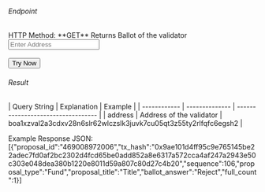<h6>Endpoint</h6>

<p id="endpoint"></p>
HTTP Method: **GET**
Returns Ballot of the validator
<input class="md-input" placeholder="Enter Address" id="address" width="100"></input><br/><br/>
<button class="md-button" onclick="tryNow()">Try Now</button>
<script>
   document.getElementById("endpoint").innerHTML =`https://dev-stoa-boascan.bosagora.com/validator/ballot/${document.getElementById("address").value || "boa1xzval2a3cdxv28n6slr62wlczslk3juvk7cu05qt3z55ty2rlfqfc6egsh2"}`
    function tryNow(){
        document.getElementById("showResult").innerHTML =""
        document.getElementById("endpoint").innerHTML =""
        fetch(`https://dev-stoa-boascan.bosagora.com/validator/ballot/${document.getElementById("address").value || "boa1xzval2a3cdxv28n6slr62wlczslk3juvk7cu05qt3z55ty2rlfqfc6egsh2"}`).then((res) => {
            res.json().then((res) => {
                document.getElementById("showResult").innerHTML = JSON.stringify(res)
                document.getElementById("endpoint").innerHTML =`https://dev-stoa-boascan.bosagora.com/validator/ballot/${document.getElementById("address").value || "boa1xzval2a3cdxv28n6slr62wlczslk3juvk7cu05qt3z55ty2rlfqfc6egsh2"}`
                })
        }).catch((err) => {
            console.log(err)
        })
    }
</script>
<h6>Result</h6>
<p id="showResult"></p>
| Query String | Explanation    | Example                            |
| ------------ | -------------- | ---------------------------------- |
| address      | Address of the validator | boa1xzval2a3cdxv28n6slr62wlczslk3juvk7cu05qt3z55ty2rlfqfc6egsh2 |


Example Response JSON:<br/>
[{"proposal_id":"469008972006","tx_hash":"0x9ae101d4ff95c9e765145be22adec7fd0af2bc2302d4fcd65be0add852a8e6317a572cca4af247a2943e50c303e048dea380b1220e8011d59a807c80d27c4b20","sequence":106,"proposal_type":"Fund","proposal_title":"Title","ballot_answer":"Reject","full_count":1}]